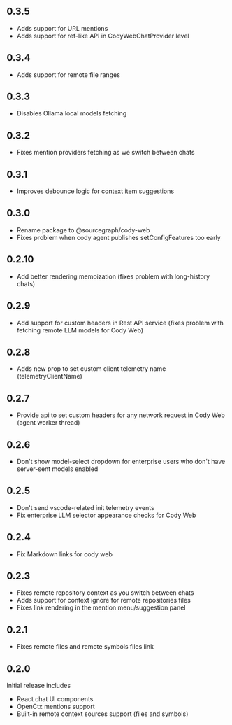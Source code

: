 ## 0.3.5
- Adds support for URL mentions
- Adds support for ref-like API in CodyWebChatProvider level

## 0.3.4 
- Adds support for remote file ranges  

## 0.3.3
- Disables Ollama local models fetching 

## 0.3.2
- Fixes mention providers fetching as we switch between chats 

## 0.3.1
- Improves debounce logic for context item suggestions 

## 0.3.0
- Rename package to @sourcegraph/cody-web 
- Fixes problem when cody agent publishes setConfigFeatures too early 

## 0.2.10
- Add better rendering memoization (fixes problem with long-history chats) 

## 0.2.9 
- Add support for custom headers in Rest API service
(fixes problem with fetching remote LLM models for Cody Web) 

## 0.2.8
- Adds new prop to set custom client telemetry name (telemetryClientName)

## 0.2.7
- Provide api to set custom headers for any network request in Cody Web (agent worker thread)

## 0.2.6
- Don't show model-select dropdown for enterprise users who don't have server-sent models enabled

## 0.2.5
- Don't send vscode-related init telemetry events 
- Fix enterprise LLM selector appearance checks for Cody Web 

## 0.2.4
- Fix Markdown links for cody web 

## 0.2.3
- Fixes remote repository context as you switch between chats
- Adds support for context ignore for remote repositories files
- Fixes link rendering in the mention menu/suggestion panel

## 0.2.1
- Fixes remote files and remote symbols files link

## 0.2.0

Initial release includes

- React chat UI components 
- OpenCtx mentions support
- Built-in remote context sources support (files and symbols)
